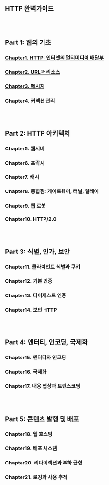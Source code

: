 ## HTTP 완벽가이드

<br></br>

## **Part 1: 웹의 기초**

### [Chapter1. HTTP: 인터넷의 멀티미디어 배달부](./Part1/Chapter1/chapter1.md)

### [Chapter2. URL과 리소스](./Part1/Chapter2/chapter2.md)

### [Chapter3. 메시지](./Part1/Chapter3/Chapter3.md)

### Chapter4. 커넥션 관리

<br></br>

## **Part 2: HTTP 아키텍처**

### Chapter5. 웹서버

### Chapter6. 프락시

### Chapter7. 캐시

### Chapter8. 통합점: 게이트웨이, 터널, 릴레이

### Chapter9. 웹 로봇

### Chapter10. HTTP/2.0

<br></br>

## **Part 3: 식별, 인가, 보안**

### Chapter11. 클라이언트 식별과 쿠키

### Chapter12. 기본 인증

### Chapter13. 다이제스트 인증

### Chapter14. 보안 HTTP

<br></br>

## **Part 4: 엔터티, 인코딩, 국제화**

### Chapter15. 엔터티와 인코딩

### Chapter16. 국제화

### Chapter17. 내용 협상과 트랜스코딩

<br></br>

## **Part 5: 콘텐츠 발행 및 배포**

### Chapter18. 웹 호스팅

### Chapter19. 배포 시스템

### Chapter20. 리다이렉션과 부하 균형

### Chapter21. 로깅과 사용 추적
